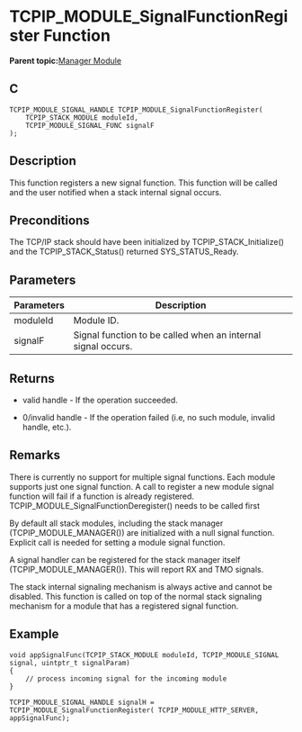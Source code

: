# TCPIP\_MODULE\_SignalFunctionRegister Function

**Parent topic:**[Manager Module](GUID-B37C4F4C-DC2D-48D9-9909-AACBA987B57A.md)

## C

```
TCPIP_MODULE_SIGNAL_HANDLE TCPIP_MODULE_SignalFunctionRegister(
    TCPIP_STACK_MODULE moduleId, 
    TCPIP_MODULE_SIGNAL_FUNC signalF
);
```

## Description

This function registers a new signal function. This function will be called and the user notified when a stack internal signal occurs.

## Preconditions

The TCP/IP stack should have been initialized by TCPIP\_STACK\_Initialize\(\) and the TCPIP\_STACK\_Status\(\) returned SYS\_STATUS\_Ready.

## Parameters

|Parameters|Description|
|----------|-----------|
|moduleId|Module ID.|
|signalF|Signal function to be called when an internal signal occurs.|

## Returns

-   valid handle - If the operation succeeded.

-   0/invalid handle - If the operation failed \(i.e, no such module, invalid handle, etc.\).


## Remarks

There is currently no support for multiple signal functions. Each module supports just one signal function. A call to register a new module signal function will fail if a function is already registered. TCPIP\_MODULE\_SignalFunctionDeregister\(\) needs to be called first

By default all stack modules, including the stack manager \(TCPIP\_MODULE\_MANAGER\(\)\) are initialized with a null signal function. Explicit call is needed for setting a module signal function.

A signal handler can be registered for the stack manager itself \(TCPIP\_MODULE\_MANAGER\(\)\). This will report RX and TMO signals.

The stack internal signaling mechanism is always active and cannot be disabled. This function is called on top of the normal stack signaling mechanism for a module that has a registered signal function.

## Example

```
void appSignalFunc(TCPIP_STACK_MODULE moduleId, TCPIP_MODULE_SIGNAL signal, uintptr_t signalParam)
{
    // process incoming signal for the incoming module
}

TCPIP_MODULE_SIGNAL_HANDLE signalH = TCPIP_MODULE_SignalFunctionRegister( TCPIP_MODULE_HTTP_SERVER, appSignalFunc);
```

